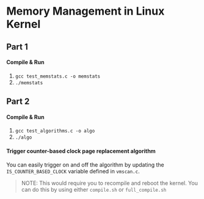 # Memory Management in Linux Kernel

## Part 1

#### Compile & Run

1. `gcc test_memstats.c -o memstats`
2. `./memstats`

## Part 2

#### Compile & Run

1. `gcc test_algorithms.c -o algo`
2. `./algo`

#### Trigger counter-based clock page replacement algorithm

You can easily trigger on and off the algorithm by updating the `IS_COUNTER_BASED_CLOCK` variable defined in `vmscan.c`.

> NOTE: This would require you to recompile and reboot the kernel. You can do this by using either `compile.sh` or `full_compile.sh`